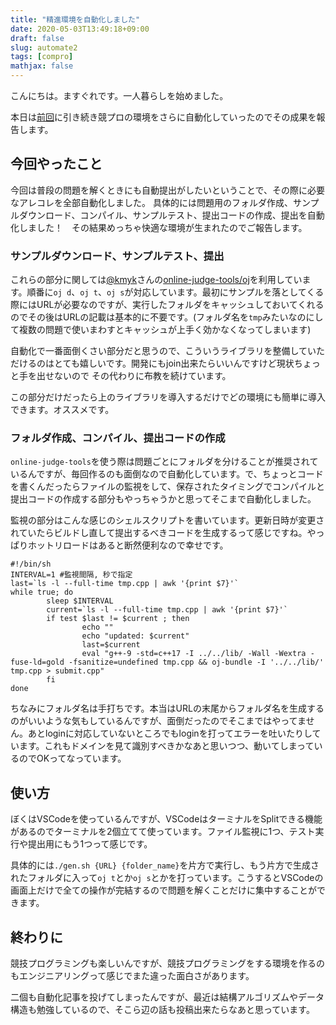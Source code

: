 ```yaml
---
title: "精進環境を自動化しました"
date: 2020-05-03T13:49:18+09:00
draft: false
slug: automate2
tags: [compro]
mathjax: false
---
```


こんにちは。ますぐれです。一人暮らしを始めました。

本日は[前回](../automate)に引き続き競プロの環境をさらに自動化していったのでその成果を報告します。

## 今回やったこと
今回は普段の問題を解くときにも自動提出がしたいということで、その際に必要なアレコレを全部自動化しました。
具体的には問題用のフォルダ作成、サンプルダウンロード、コンパイル、サンプルテスト、提出コードの作成、提出を自動化しました！　その結果めっちゃ快適な環境が生まれたのでご報告します。

### サンプルダウンロード、サンプルテスト、提出
これらの部分に関しては[@kmyk](https://github.com/kmyk)さんの[online-judge-tools/oj](https://github.com/online-judge-tools/oj)を利用しています。順番に`oj d`、`oj t`、`oj s`が対応しています。最初にサンプルを落としてくる際にはURLが必要なのですが、実行したフォルダをキャッシュしておいてくれるのでその後はURLの記載は基本的に不要です。(フォルダ名を`tmp`みたいなのにして複数の問題で使いまわすとキャッシュが上手く効かなくなってしまいます)

自動化で一番面倒くさい部分だと思うので、こういうライブラリを整備していただけるのはとても嬉しいです。開発にもjoin出来たらいいんですけど現状ちょっと手を出せないので
その代わりに布教を続けています。

この部分だけだったら上のライブラリを導入するだけでどの環境にも簡単に導入できます。オススメです。

### フォルダ作成、コンパイル、提出コードの作成
`online-judge-tools`を使う際は問題ごとにフォルダを分けることが推奨されているんですが、毎回作るのも面倒なので自動化しています。で、ちょっとコードを書くんだったらファイルの監視をして、保存されたタイミングでコンパイルと提出コードの作成する部分もやっちゃうかと思ってそこまで自動化しました。

監視の部分はこんな感じのシェルスクリプトを書いています。更新日時が変更されていたらビルドし直して提出するべきコードを生成するって感じですね。やっぱりホットリロードはあると断然便利なので幸せです。

```shell
#!/bin/sh
INTERVAL=1 #監視間隔, 秒で指定
last=`ls -l --full-time tmp.cpp | awk '{print $7}'`
while true; do
        sleep $INTERVAL
        current=`ls -l --full-time tmp.cpp | awk '{print $7}'`
        if test $last != $current ; then
                echo ""
                echo "updated: $current"
                last=$current
                eval "g++-9 -std=c++17 -I ../../lib/ -Wall -Wextra -fuse-ld=gold -fsanitize=undefined tmp.cpp && oj-bundle -I '../../lib/' tmp.cpp > submit.cpp"
        fi
done
```

ちなみにフォルダ名は手打ちです。本当はURLの末尾からフォルダ名を生成するのがいいような気もしているんですが、面倒だったのでそこまではやってません。あとloginに対応していないところでもloginを打ってエラーを吐いたりしています。これもドメインを見て識別すべきかなあと思いつつ、動いてしまっているのでOKってなっています。

## 使い方
ぼくはVSCodeを使っているんですが、VSCodeはターミナルをSplitできる機能があるのでターミナルを2個立てて使っています。ファイル監視に1つ、テスト実行や提出用にもう1つって感じです。

具体的には`./gen.sh {URL} {folder_name}`を片方で実行し、もう片方で生成されたフォルダに入って`oj t`とか`oj s`とかを打っています。こうするとVSCodeの画面上だけで全ての操作が完結するので問題を解くことだけに集中することができます。

## 終わりに
競技プログラミングも楽しいんですが、競技プログラミングをする環境を作るのもエンジニアリングって感じでまた違った面白さがあります。

二個も自動化記事を投げてしまったんですが、最近は結構アルゴリズムやデータ構造も勉強しているので、そこら辺の話も投稿出来たらなあと思っています。



